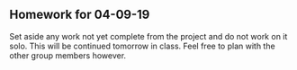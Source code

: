 ## Homework for 04-09-19

Set aside any work not yet complete from the project and do not work on it solo. This will be continued tomorrow in class. Feel free to plan with the other group members however.